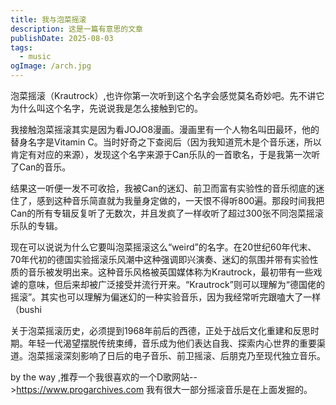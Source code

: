 ```yaml
---
title: 我与泡菜摇滚
description: 这是一篇有意思的文章
publishDate: 2025-08-03
tags:
  - music
ogImage: /arch.jpg
---
```

   泡菜摇滚（Krautrock）,也许你第一次听到这个名字会感觉莫名奇妙吧。先不讲它为什么叫这个名字，先说说我是怎么接触到它的。

   我接触泡菜摇滚其实是因为看JOJO8漫画。漫画里有一个人物名叫田最环，他的替身名字是Vitamin C。当时好奇之下查阅后（因为我知道荒木是个音乐迷，所以肯定有对应的来源），发现这个名字来源于Can乐队的一首歌名，于是我第一次听了Can的音乐。

   结果这一听便一发不可收拾，我被Can的迷幻、前卫而富有实验性的音乐彻底的迷住了，感到这种音乐简直就为我量身定做的，一天恨不得听800遍。那段时间我把Can的所有专辑反复听了无数次，并且发疯了一样收听了超过300张不同泡菜摇滚乐队的专辑。

现在可以说说为什么它要叫泡菜摇滚这么“weird”的名字。在20世纪60年代末、70年代初的德国实验摇滚乐风潮中这种强调即兴演奏、迷幻的氛围并带有实验性质的音乐被发明出来。这种音乐风格被英国媒体称为Krautrock，最初带有一些戏谑的意味，但后来却被广泛接受并流行开来。“Krautrock”则可以理解为“德国佬的摇滚”。其实也可以理解为偏迷幻的一种实验音乐，因为我经常听完跟嗑大了一样（bushi

关于泡菜摇滚历史，必须提到1968年前后的西德，正处于战后文化重建和反思时期。年轻一代渴望摆脱传统束缚，音乐成为他们表达自我、探索内心世界的重要渠道。泡菜摇滚深刻影响了日后的电子音乐、前卫摇滚、后朋克乃至现代独立音乐。

   by the way ,推荐一个我很喜欢的一个D歌网站-->https://www.progarchives.com  我有很大一部分摇滚音乐是在上面发掘的。
